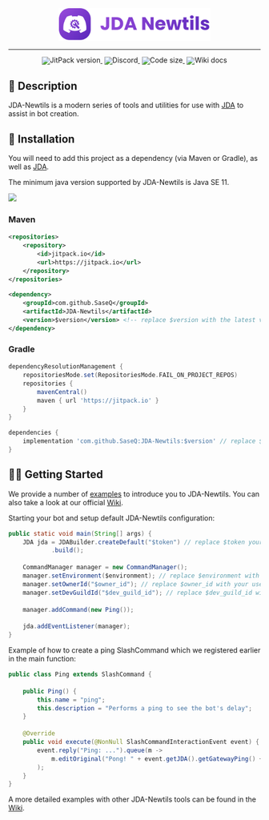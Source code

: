 <div align="center">
  <img src="assets/img/JDA-Newtils_full_logo.svg" width="60%" alt="DeepSeek-V3" />
</div>
<hr>
<div align="center" style="line-height: 1;">
    <a href="https://jitpack.io/#SaseQ/JDA-Newtils" target="_blank" style="margin: 2px;">
        <img alt="JitPack version" src="https://jitpack.io/v/SaseQ/JDA-Newtils.svg" style="display: inline-block; vertical-align: middle;"/>
    </a>
    <a href="https://discord.gg/5Uvxe5jteM" target="_blank" style="margin: 2px;">
        <img alt="Discord" src="https://img.shields.io/badge/Discord-SaseQcode-7289da?logo=discord&logoColor=white&color=7289da" style="display: inline-block; vertical-align: middle;"/>
    </a>
    <a href="https://github.com/SaseQ/JDA-Newtils" style="margin: 2px;">
        <img alt="Code size" src="https://img.shields.io/github/languages/code-size/SaseQ/JDA-Newtils" style="display: inline-block; vertical-align: middle;"/>
    </a>
    <a href="https://github.com/SaseQ/JDA-Newtils/wiki" style="margin: 2px;">
        <img alt="Wiki docs" src="https://img.shields.io/badge/Wiki-Docs-blue.svg" style="display: inline-block; vertical-align: middle;"/>
    </a>
</div>

## 📖 Description

JDA-Newtils is a modern series of tools and utilities for use with [JDA](https://github.com/DV8FromTheWorld/JDA) to assist in bot creation.

## 🔬 Installation

You will need to add this project as a dependency (via Maven or Gradle), as well as [JDA](https://github.com/DV8FromTheWorld/JDA).

The minimum java version supported by JDA-Newtils is Java SE 11.

[![](https://jitpack.io/v/SaseQ/JDA-Newtils.svg)](https://jitpack.io/#SaseQ/JDA-Newtils)

### Maven

```xml
<repositories>
    <repository>
        <id>jitpack.io</id>
        <url>https://jitpack.io</url>
    </repository>
</repositories>
```
```xml
<dependency>
    <groupId>com.github.SaseQ</groupId>
    <artifactId>JDA-Newtils</artifactId>
    <version>$version</version> <!-- replace $version with the latest version -->
</dependency>
```

### Gradle

```gradle
dependencyResolutionManagement {
	repositoriesMode.set(RepositoriesMode.FAIL_ON_PROJECT_REPOS)
	repositories {
		mavenCentral()
		maven { url 'https://jitpack.io' }
	}
}
```
```gradle
dependencies {
    implementation 'com.github.SaseQ:JDA-Newtils:$version' // replace $version with the latest version
}
```

## 🏃‍♂️ Getting Started

We provide a number of [examples]() to introduce you to JDA-Newtils. You can also take a look at our official [Wiki](https://github.com/SaseQ/JDA-Newtils/wiki).

Starting your bot and setup default JDA-Newtils configuration:

```java
public static void main(String[] args) {
    JDA jda = JDABuilder.createDefault("$token") // replace $token your discord bot token
            .build();

    CommandManager manager = new CommandManager();
    manager.setEnvironment($environment); // replace $environment with Environment.DEV or Environment.PROD
    manager.setOwnerId("$owner_id"); // replace $owner_id with your user discord id
    manager.setDevGuildId("$dev_guild_id"); // replace $dev_guild_id with your discord server id

    manager.addCommand(new Ping());

    jda.addEventListener(manager);
}
```

Example of how to create a ping SlashCommand which we registered earlier in the main function:

```java
public class Ping extends SlashCommand {

    public Ping() {
        this.name = "ping";
        this.description = "Performs a ping to see the bot's delay";
    }

    @Override
    public void execute(@NonNull SlashCommandInteractionEvent event) {
        event.reply("Ping: ...").queue(m -> 
            m.editOriginal("Pong! " + event.getJDA().getGatewayPing() + "ms").queue()
        );
    }
}
```

A more detailed examples with other JDA-Newtils tools can be found in the [Wiki](https://github.com/SaseQ/JDA-Newtils/wiki).
